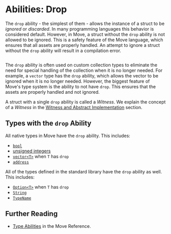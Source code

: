 # Abilities: Drop

<!-- TODO: reiterate, given that we introduce abilities one by one -->

<!-- TODO:

- introduce abilities first
- mention them all
- then do one by one

consistency: we / I / you ?
who is we? I am alone, there's no one else here


-->

<!--

// Shall we only talk about `drop` ?
// So that we don't explain scopes and `copy` / `move` semantics just yet?

Chapter: Basic Syntax
Goal: Introduce Copy and Drop abilities of Move. Follows the `struct` section
Notes:
    - compare them to primitive types introduces before;
    - what is an ability without drop
    - drop is not necessary for unpacking
    - make a joke about a bacteria pattern in the code
    - mention that a struct with only `drop` ability is called a Witness
    - mention that a struct without abilities is called a Hot Potato
    - mention that there are two more abilities which are covered in a later chapter

Links:
    - language reference (abilities)
    - authorization patterns (or witness)
    - hot potato pattern
    - key and store abilities (later chapter)

 -->

The `drop` ability - the simplest of them - allows the instance of a struct to be _ignored_ or
_discarded_. In many programming languages this behavior is considered default. However, in Move, a
struct without the `drop` ability is not allowed to be ignored. This is a safety feature of the Move
language, which ensures that all assets are properly handled. An attempt to ignore a struct without
the `drop` ability will result in a compilation error.

```move file=packages/samples/sources/move-basics/drop-ability.move anchor=main
```

The `drop` ability is often used on custom collection types to eliminate the need for special
handling of the collection when it is no longer needed. For example, a `vector` type has the `drop`
ability, which allows the vector to be ignored when it is no longer needed. However, the biggest
feature of Move's type system is the ability to not have `drop`. This ensures that the assets are
properly handled and not ignored.

A struct with a single `drop` ability is called a _Witness_. We explain the concept of a _Witness_
in the [Witness and Abstract Implementation](./../programmability/witness-pattern.md) section.

## Types with the `drop` Ability

All native types in Move have the `drop` ability. This includes:

- [`bool`](./../move-basics/primitive-types.md#booleans)
- [unsigned integers](./../move-basics/primitive-types.md#integer-types)
- [`vector<T>`](./../move-basics/vector.md) when `T` has `drop`
- [`address`](./../move-basics/address.md)

All of the types defined in the standard library have the `drop` ability as well. This includes:

- [`Option<T>`](./../move-basics/option.md) when `T` has `drop`
- [`String`](./../move-basics/string.md)
- [`TypeName`](./../move-basics/type-reflection.md#typename)

## Further Reading

- [Type Abilities](/reference/abilities.html) in the Move Reference.
